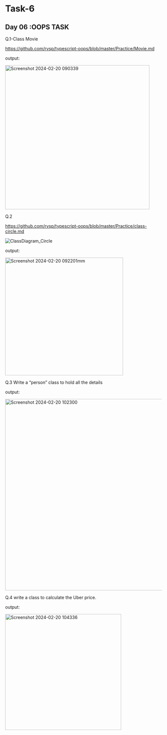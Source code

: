 # Task-6

## Day 06 :OOPS TASK 

Q.1-Class Movie

https://github.com/rvsp/typescript-oops/blob/master/Practice/Movie.md

output:

<img width="464" alt="Screenshot 2024-02-20 090339" src="https://github.com/Meenajayaraj/task-3/assets/154115927/2b6d1aa9-f691-484c-96fa-38c0276b41d5">


Q.2


https://github.com/rvsp/typescript-oops/blob/master/Practice/class-circle.md

![ClassDiagram_Circle](https://github.com/Meenajayaraj/task-3/assets/154115927/b982c0a9-24d8-403a-b439-2c90bef9f0cd)

output:

<img width="379" alt="Screenshot 2024-02-20 092201mm" src="https://github.com/Meenajayaraj/task-3/assets/154115927/8fddc252-ec82-4ada-8542-e886cb73e996">


Q.3 Write a “person” class to hold all the details

output:

<img width="616" alt="Screenshot 2024-02-20 102300" src="https://github.com/Meenajayaraj/task-3/assets/154115927/28fd8d8a-e0a3-4fd9-aa34-be05b06710d3">


Q.4 write a class to calculate the Uber price.

output:

<img width="373" alt="Screenshot 2024-02-20 104336" src="https://github.com/Meenajayaraj/task-3/assets/154115927/fc0f0505-03eb-43ae-8876-6a729e5d85b0">

